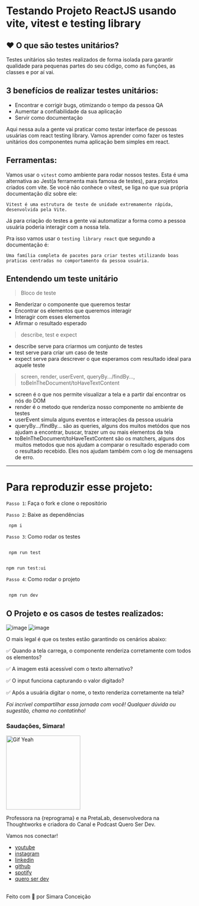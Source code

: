 # Testando Projeto ReactJS usando vite, vitest e testing library

## ❤️ O que são testes unitários?

Testes unitários são testes realizados de forma isolada para garantir qualidade para pequenas partes do seu código, como as funções, as classes e por aí vai.

## 3  benefícios de realizar testes unitários:

 - Encontrar e corrigir bugs, otimizando o tempo da pessoa QA
 - Aumentar a confiabilidade da sua aplicação
 - Servir como documentação

Aqui nessa aula a gente vai praticar como testar interface de pessoas usuárias com react testing library. 
Vamos aprender como fazer os testes unitários dos componentes numa aplicação bem simples em react. 


## Ferramentas:
Vamos usar o `vitest` como ambiente para rodar nossos testes. Esta é uma alternativa ao Jest(a ferramenta mais famosa de testes), para projetos criados com vite.  Se você não conhece o vitest, se liga no que sua própria documentação diz sobre ele:

`Vitest é uma estrutura de teste de unidade extremamente rápida, desenvolvida pela Vite.`

Já para criação do testes a gente vai  automatizar a forma como a pessoa usuária poderia interagir com a nossa tela. 

Pra isso vamos usar o `testing library react` que segundo a documentação é:

`Uma família completa de pacotes para criar testes utilizando boas praticas centradas no comportamento da pessoa usuária.`

## Entendendo um teste unitário

> Bloco de teste

- Renderizar o componente que queremos testar
- Encontrar os elementos que queremos interagir
- Interagir com esses elementos
- Afirmar o resultado esperado

> describe, test e expect

- describe serve para criarmos um conjunto de testes
- test serve para criar um caso de teste
- expect serve para descrever o que esperamos com resultado ideal para aquele teste

> screen, render, userEvent, queryBy.../findBy..., toBeInTheDocument/toHaveTextContent

- screen é o que nos permite visualizar a tela e a partir daí encontrar os nós do DOM
- render é o metodo que renderiza nosso componente no ambiente de testes
- userEvent simula alguns eventos e interações da pessoa usuária
- queryBy.../findBy... são as queries, alguns dos muitos metódos que nos ajudam a encontrar, buscar, trazer um ou mais elementos da tela
- toBeInTheDocument/toHaveTextContent são os matchers, alguns dos muitos metodos que nos ajudam a comparar o resultado esperado com o resultado recebido. Eles nos ajudam também com o log de mensagens de erro.

---
# Para reproduzir esse projeto:

  `Passo 1`: Faça o fork e clone o repositório

  `Passo 2`: Baixe as dependências

 ```
  npm i
 ```

 `Passo 3`: Como rodar os testes

```

 npm run test

 ```

 ```

 npm run test:ui

 ```

 `Passo 4`: Como rodar o projeto

```

 npm run dev

 ```

 
## O Projeto e os casos de testes realizados:

 ![image](https://media.giphy.com/media/FEmdjuDY4R6WSrK2Bm/giphy.gif)
 ![image](https://media.giphy.com/media/LYfpVbx2DqCC0SReQz/giphy.gif)

O mais legal é que os testes estão garantindo os cenários abaixo:

✅ Quando a tela carrega, o componente renderiza corretamente com todos os elementos?

✅ A imagem está acessível com o texto alternativo?

✅ O input funciona capturando o valor digitado?

✅ Após a usuária digitar o nome, o texto renderiza corretamente na tela?



_Foi incrível compartilhar essa jornada com você! Qualquer dúvida ou sugestão, chama no contatinho!_

### Saudações, Simara!

 <img src="https://media.giphy.com/media/efhcZv18NpQDyRsaYa/giphy.gif" alt="Gif Yeah" width="200">

Professora na {reprograma} e na PretaLab, desenvolvedora na Thoughtworks e criadora do Canal e Podcast Quero Ser Dev.

Vamos nos conectar!

- [youtube](https://www.youtube.com/channel/UCGaPf6u8sp-yd5BvOS3du0g)
- [instagram](https://www.instagram.com/simara_conceicao)
- [linkedin](https://www.linkedin.com/in/simaraconceicao/)
- [github](https://github.com/simaraconceicao)
- [spotify](https://open.spotify.com/show/59vCz4TY6tPHXW26qJknh3)
- [quero ser dev](https://queroserdev.com)

<br>
Feito com 💜 por Simara Conceição
